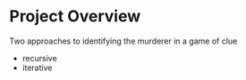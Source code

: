 # Project Overview
Two approaches to identifying the murderer in a game of clue
- recursive
- iterative
